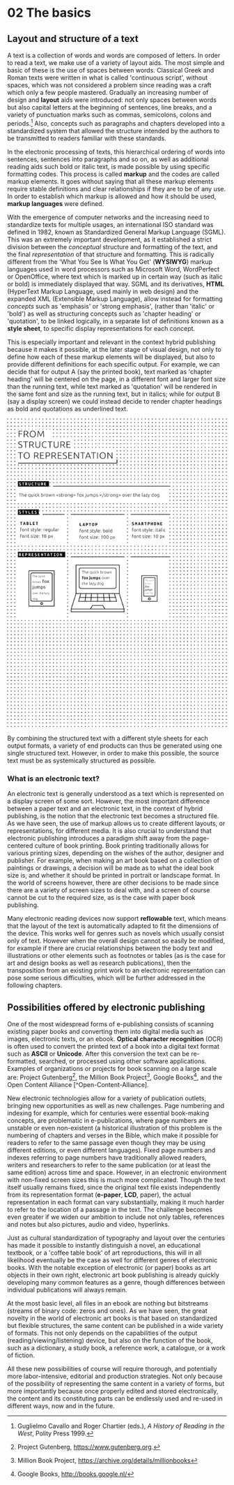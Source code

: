 # 02 The basics 

## Layout and structure of a text 
A text is a collection of words and words are composed of letters. In order to read a text, we make use of a variety of layout aids. The most simple and basic of these is the use of spaces between words. Classical Greek and Roman texts were written in what is called 'continuous script', without spaces, which was not considered a problem since reading was a craft which only a few people mastered. Gradually an increasing number of design and **layout** aids were introduced: not only spaces between words but also capital letters at the beginning of sentences, line breaks, and a variety of punctuation marks such as commas, semicolons, colons and periods.[^hist] Also, concepts such as paragraphs and chapters developed into a standardized system that allowed the structure intended by the authors to be transmitted to readers familiar with these standards. 

In the electronic processing of texts, this hierarchical ordering of words into sentences, sentences into paragraphs and so on, as well as additional reading aids such bold or italic text, is made possible by using specific formatting codes. This process is called **markup** and the codes are called markup elements. It goes without saying that all these markup elements require stable definitions and clear relationships if they are to be of any use. In order to establish which markup is allowed and how it should be used, **markup languages** were defined. 

With the emergence of computer networks and the increasing need to standardize texts for multiple usages, an international ISO standard was defined in 1982, known as Standardized General Markup Language (SGML). This was an extremely important development, as it established a strict division between the *conceptual* structure and formatting of the text, and the final *representation* of that structure and formatting. This is radically different from the 'What You See Is What You Get' (**WYSIWYG**) markup languages used in word processors such as Microsoft Word, WordPerfect or OpenOffice, where text which is marked up in certain way (such as italic or bold) is immediately displayed that way. SGML and its derivatives, **HTML** (HyperText Markup Language, used mainly in web design) and the expanded XML (Extensible Markup Language), allow instead for formatting *concepts* such as 'emphasis' or 'strong emphasis', (rather than 'italic' or 'bold') as well as structuring concepts such as 'chapter heading' or 'quotation', to be linked logically, in a separate list of definitions known as a **style sheet**, to specific display representations for each concept. 

This is especially important and relevant in the context hybrid publishing because it makes it possible, at the later stage of visual design, not only to define how each of these markup elements will be displayed, but also to provide different definitions for each specific output. For example, we can decide that for output A (say the printed book), text marked as 'chapter heading' will be centered on the page, in a different font and larger font size than the running text, while text marked as 'quotation' will be rendered in the same font and size as the running text, but in italics; while for output B (say a display screen) we could instead decide to render chapter headings as bold and quotations as underlined text. 

![](images/03_4_boldstrong.png) 

By combining the structured text with a different style sheets for each output formats, a variety of end products can thus be generated using one single structured text. However, in order to make this possible, the source text must be as systemically structured as possible. 


### What is an electronic text? 

An electronic text is generally understood as a text which is represented on a display screen of some sort. However, the most important difference between a paper text and an electronic text, in the context of hybrid publishing, is the notion that the electronic text becomes a structured file. As we have seen, the use of markup allows us to create different layouts, or representations, for different media. It is also crucial to understand that electronic publishing introduces a paradigm shift away from the page-centered culture of book printing. Book printing traditionally allows for various printing sizes, depending on the wishes of the author, designer and publisher. For example, when making an art book based on a collection of paintings or drawings, a decision will be made as to what the ideal book size is, and whether it should be printed in portrait or landscape format. In the world of screens however, there are other decisions to be made since there are a variety of screen sizes to deal with, and a screen of course cannot be cut to the required size, as is the case with paper book publishing. 

Many electronic reading devices now support **reflowable** text, which means that the layout of the text is automatically adapted to fit the dimensions of the device. This works well for genres such as novels which usually consist only of text. However when the overall design cannot so easily be modified, for example if there are crucial relationships between the body text and illustrations or other elements such as footnotes or tables (as is the case for art and design books as well as research publications), then the transposition from an existing print work to an electronic representation can pose some serious difficulties, which will be further addressed in the following chapters. 


## Possibilities offered by electronic publishing 

One of the most widespread forms of e-publishing consists of scanning existing paper books and converting them into digital media such as images, electronic texts, or an ebook. **Optical character recognition** (OCR) is often used to convert the printed text of a book into a digital text format such as **ASCII** or **Unicode**. After this conversion the text can be re-formatted, searched, or processed using other software applications. Examples of organizations or projects for book scanning on a large scale are: Project Gutenberg[^Project-Gutenberg], the Million Book Project[^Million-Book-Project], Google Books[^Google-Books], and the Open Content Alliance [^Open-Content-Alliance]. 

New electronic technologies allow for a variety of publication outlets, bringing new opportunities as well as new challenges. Page numbering and indexing for example, which for centuries were essential book-making concepts, are problematic in e-publications, where page numbers are unstable or even non-existent (a historical illustration of this problem is the numbering of chapters and verses in the Bible, which make it possible for readers to refer to the same passage even though they may be using different editions, or even different languages). Fixed page numbers and indexes referring to page numbers have traditionally allowed readers, writers and researchers to refer to the same publication (or at least the same edition) across time and space. However, in an electronic environment with non-fixed screen sizes this is much more complicated. Though the text itself usually remains fixed, since the original text file exists independently from its representation format (**e-paper**, **LCD**, paper), the actual representation in each format can vary substantially, making it much harder to refer to the location of a passage in the text. The challenge becomes even greater if we widen our ambition to include not only tables, references and notes but also pictures, audio and video, hyperlinks. 

Just as cultural standardization of typography and layout over the centuries has made it possible to instantly distinguish a novel, an educational textbook, or a 'coffee table book' of art reproductions, this will in all likelihood eventually be the case as well for different genres of electronic books. With the notable exception of electronic (or paper) books as art objects in their own right, electronic art book publishing is already quickly developing many common features as a genre, though differences between individual publications will always remain. 

At the most basic level, all files in an ebook are nothing but bitstreams (streams of binary code: zeros and ones). As we have seen, the great novelty in the world of electronic art books is that based on standardized but flexible structures, the same content can be published in a wide variety of formats. This not only depends on the capabilities of the output (reading/viewing/listening) device, but also on the function of the book, such as a dictionary, a study book, a reference work, a catalogue, or a work of fiction. 

All these new possibilities of course will require thorough, and potentially more labor-intensive, editorial and production strategies. Not only because of the possibility of representing the same content in a variety of forms, but more importantly because once properly edited and stored electronically, the content and its constituting parts can be endlessly used and re-used in different ways, now and in the future. 



[^hist]: Guglielmo Cavallo and Roger Chartier (eds.), *A History of Reading in the West*, Polity Press 1999. 
[^Project-Gutenberg]: Project Gutenberg, https://www.gutenberg.org. 
[^Million-Book-Project]: Million Book Project, https://archive.org/details/millionbooks 
[^Google-Books]: Google Books, http://books.google.nl/ 
